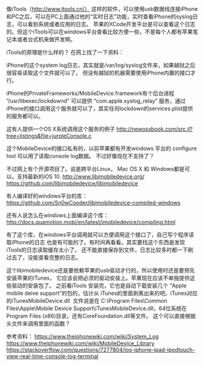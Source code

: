 
像iTools（http://www.itools.cn/） 这样的软件，可以使用usb数据线连接iPhone和PC之后，可以在PC上面通过他的“实时日志”功能，实时查看iPhone的syslog日志，可以看到系统或者应用的日志。
苹果的XCode开发平台是可以查看这个日志的。但这个iTools可以在windows平台查看比较方便一些，不是每个人都有苹果笔记本或者台式机来做开发啊。

iTools的原理是什么样的？ 在网上找了一下资料：

iPhone的这个system log日志，其实就是/var/log/syslog文件来，如果越狱之后很容易读取这个文件就可以了。
但没有越狱的机器需要使用iPhone内置的接口才行。

iPhone的PrivateFrameworks/MobileDevice.framework有个后台进程 “/usr/libexec/lockdownd” 可以提供
“com.apple.syslog_relay” 服务，通过iPhone的接口调用这个服务就可以了，其实任何lockdown的services.plist提供的服务都可以。


这有人提供一个OS X系统调用这个服务的例子
http://newosxbook.com/src.jl?tree=listings&file=jurpleConsole.c


这个MobileDevice的接口私有的，以前苹果都有开发windows 平台的 configure tool 可以用了读取console log数据。
不过好像现在不支持了？

不过网上有个开源项目了。说是跨平台Linux， Mac OS X 和 Windows都是可以。支持最新的iOS 10.
http://www.libimobiledevice.org/
https://github.com/libimobiledevice/libimobiledevice

有人编译好的windows平台的库：
https://github.com/Sn0wCooder/libimobiledevice-compiled-windows

还有人说怎么在windows上面编译这个库：
http://docs.quamotion.mobi/en/latest/imobiledevice/compiling.html

有了这个库，在windows平台调用就可以方便调用这个接口了，自己写个程序读取iPhone的日志
也是有可能的了。有时间再看看。其实要找这个东西是发现iTools的日志读取缓存太小了，
还不能直接保存到文件，日志比较多时都一下刷过去了，没能查看完整的日志。

这个libimobiledevice还是要依赖苹果的usb驱动才行的，所以使用时还是要预先安装苹果的iTunes，
它应该会把必须的驱动安装上。苹果现在应该不单独提供这些驱动的安装包了。
之前看iTools 安装完，它也是自动下载安装几个 “Apple mobile deive support”的包的，估计从
iTunes的里面剥离出来的吧。iTunes对应的iTunesMobileDevice.dll  文件说是在 C:\Program Files\Common Files\Apple\Mobile Device Support\iTunesMobileDevice.dll，64位系统在Program Files (x86)目录。还有CoreFoundation.dll等文件。
这个可以直接根据头文件来调用里面的函数？


参考资料：
https://www.theiphonewiki.com/wiki/System_Log
https://www.theiphonewiki.com/wiki/MobileDevice_Library
https://stackoverflow.com/questions/7277804/ios-iphone-ipad-ipodtouch-view-real-time-console-log-terminal



